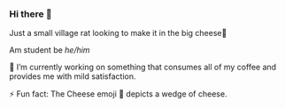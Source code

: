 ### Hi there 👋

Just a small village rat looking to make it in the big cheese🧀

Am student be *he/him*

🔭 I’m currently working on something that consumes all of my coffee and provides me with mild satisfaction.

⚡ Fun fact: The Cheese emoji 🧀 depicts a wedge of cheese. 
